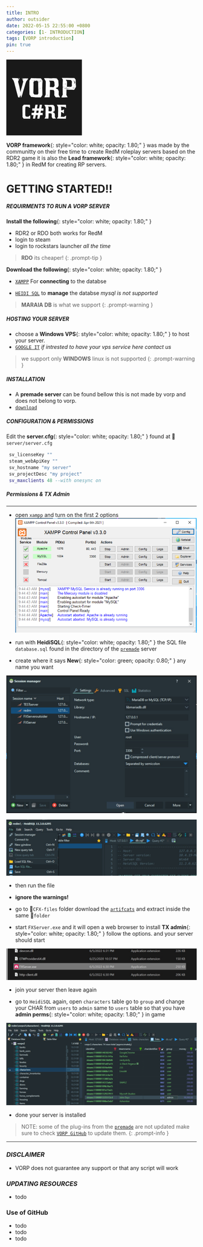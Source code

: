 ```yaml
---
title: INTRO
author: outsider
date: 2022-05-15 22:55:00 +0800
categories: [1- INTRODUCTION]
tags: [VORP introduction]
pin: true
---
```



![image](/assets/img/sample/vorp.png)



**VORP framework**{: style="color: white; opacity: 1.80;" } was made by the communitty on their free time to create RedM roleplay servers based on the RDR2 game
it is also the **Lead framework**{: style="color: white; opacity: 1.80;" } in RedM for creating RP servers.



# **GETTING STARTED!!**




##### **REQUIRMENTS TO RUN A VORP SERVER**


 **Install the following**{: style="color: white; opacity: 1.80;" }


- RDR2 or RDO both works for RedM
- login to steam
- login to rockstars launcher *all the time*



> **RDO** its cheaper!
{: .prompt-tip }


**Download the following**{: style="color: white; opacity: 1.80;" }


- [`XAMPP`][xampp] For **connecting** to the databse

- [`HEIDI SQL`][heidisql] to **manage** the databse *mysql is not supported*



> **MARAIA DB** is what we support
{: .prompt-warning }




##### **HOSTING YOUR SERVER**

- choose a **Windows VPS**{: style="color: white; opacity: 1.80;" } to host your server. 
- [`GOOGLE IT`][company] *if intrested to have your vps service here contact us*



> we support only **WINDOWS** linux is not supported
{: .prompt-warning }



##### **INSTALLATION**



- A **premade server** can be found bellow this is not made by vorp and does not belong to vorp.
- [`download`][premade] 



##### ***CONFIGURATION & PERMISSIONS***



Edit the **server.cfg**{: style="color: white; opacity: 1.80;" }  found at 📁``server/server.cfg``


```lua
 sv_licenseKey ""
 steam_webApiKey ""
 sv_hostname "my server" 
 sv_projectDesc "my project"
 sv_maxclients 48 --with onesync on 

```


##### ***Permissions & TX Admin***
---


- open `xampp` and turn on the first 2 options
![image](/assets/img/sample/XAMPP.png)


- run with **HeidiSQL**{: style="color: white; opacity: 1.80;" } the SQL file  `database.sql` found in the directory of the [`premade`][premade] server

- create where it says **New**{: style="color: green; opacity: 0.80;" }  any name you want

![image](/assets/img/sample/database.jpg)

![image](/assets/img/sample/database_a.jpg)


- then run the file
- **ignore the warnings!**



- go to 📁`CFX-files` folder  download the [`artifcats`][artifacts] and extract inside the same 📁`folder`


- start `FXServer.exe` and it will open a web browser to install **TX admin**{: style="color: white; opacity: 1.80;" }  follow the options. and your server should start


![image](/assets/img/sample/fxserver.jpg)


- join your server then leave again

- go to `HeidiSQL` again, open `characters` table go to `group` and change your CHAR from `users` to `admin` same to `users` table so that you have **admin perms**{: 
style="color: white; opacity: 1.80;" } in game


![image](/assets/img/sample/database_b.jpg)


- done your server is installed





> NOTE: some of the plug-ins from the [`premade`][premade] are not updated make sure to check [`VORP GitHub`][vorpgit] to update them.
{: .prompt-info }

---

### ***DISCLAIMER***

- VORP does not guarantee any support or that any script will work

### ***UPDATING RESOURCES***

- todo

### Use of GitHub
- todo
- todo
- todo

[heidisql]: https://www.heidisql.com/download.php
[xampp]:https://www.apachefriends.org/
[company]: https://www.google.com/search?q=vps+hosting&rlz=1C1CHBF_enUS820US820&sxsrf=ALiCzsbw4IXfBkhZI3siiolIbxWZaEdH_w%3A1654624249367&ei=-Y-fYsyCFsWD8gKjl5DQDw&ved=0ahUKEwiM4_rU85v4AhXFgVwKHaMLBPoQ4dUDCA4&uact=5&oq=vps+hosting&gs_lcp=Cgdnd3Mtd2l6EAMyBAgAEEMyBAgAEEMyBAgAEEMyBQgAEIAEMgUIABCABDIECAAQQzIFCAAQgAQyBQgAEIAEMgUIABCABDIFCAAQgAQ6BwgAEEcQsAM6BwgAELADEEM6CggAEOQCELADGAE6EgguEMcBENEDEMgDELADEEMYAjoHCAAQsQMQQzoLCC4QgAQQxwEQrwE6CgguEMcBENEDEENKBAhBGABKBAhGGAFQjwNYlw1g1w5oAXABeACAAV-IAc8EkgEBOJgBAKABAcgBE8ABAdoBBggBEAEYCdoBBggCEAEYCA&sclient=gws-wiz
[premade]:https://github.com/VORPCORE/vorp_pre-made
[artifacts]:https://runtime.fivem.net/artifacts/fivem/build_server_windows/master/
[vorpgit]:https://github.com/VORPCORE


